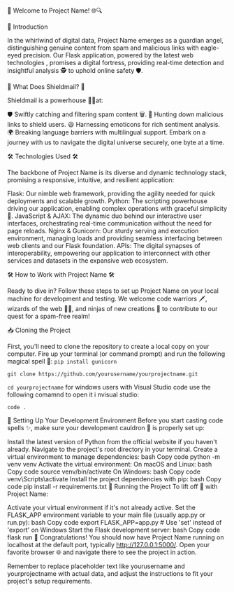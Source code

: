 🎉 Welcome to Project Name! 🌐🔍

📜 Introduction

In the whirlwind of digital data, Project Name emerges as a guardian angel, distinguishing genuine content from spam and malicious links with eagle-eyed precision. Our Flask application, powered by the latest web technologies , promises a digital fortress, providing real-time detection and insightful analysis 🕵 to uphold online safety 🛡️.

🚀 What Does Shieldmail? 🚀

Shieldmail is a powerhouse 🏋️‍♂at:

🛡️ Swiftly catching and filtering spam content 🗑.
🔗 Hunting down malicious links to shield users.
😃 Harnessing emoticons for rich sentiment analysis.
🌍 Breaking language barriers with multilingual support.
Embark on a journey with us to navigate the digital universe securely, one byte at a time.

🛠️ Technologies Used 🛠️

The backbone of Project Name is its diverse and dynamic technology stack, promising a responsive, intuitive, and resilient application:

Flask: Our nimble web framework, providing the agility needed for quick deployments and scalable growth.
Python: The scripting powerhouse driving our application, enabling complex operations with graceful simplicity 🎩.
JavaScript & AJAX: The dynamic duo behind our interactive user interfaces, orchestrating real-time communication without the need for page reloads.
Nginx & Gunicorn: Our sturdy serving and execution environment, managing loads and providing seamless interfacing between web clients and our Flask foundation.
APIs: The digital synapses of interoperability, empowering our application to interconnect with other services and datasets in the expansive web ecosystem.

🛠 How to Work with Project Name 🛠

Ready to dive in? Follow these steps to set up Project Name on your local machine for development and testing. We welcome code warriors 🗡️, wizards of the web 🧙‍♂️, and ninjas of new creations 🥷 to contribute to our quest for a spam-free realm!

📥 Cloning the Project

First, you'll need to clone the repository to create a local copy on your computer. Fire up your terminal (or command prompt) and run the following magical spell 🔮:
`pip install gunicorn`

`git clone https://github.com/yourusername/yourprojectname.git`

`cd yourprojectname`
for windows users with Visual Studio code use the following comamnd to open it i nvisual studio: 

`code .`


🌟 Setting Up Your Development Environment
Before you start casting code spells ✨, make sure your development cauldron 🧪 is properly set up:

Install the latest version of Python from the official website if you haven't already.
Navigate to the project's root directory in your terminal.
Create a virtual environment to manage dependencies:
bash
Copy code
python -m venv venv
Activate the virtual environment:
On macOS and Linux:
bash
Copy code
source venv/bin/activate
On Windows:
bash
Copy code
venv\Scripts\activate
Install the project dependencies with pip:
bash
Copy code
pip install -r requirements.txt
🚀 Running the Project
To lift off 🚁 with Project Name:

Activate your virtual environment if it's not already active.
Set the FLASK_APP environment variable to your main file (usually app.py or run.py):
bash
Copy code
export FLASK_APP=app.py # Use 'set' instead of 'export' on Windows
Start the Flask development server:
bash
Copy code
flask run
🎉 Congratulations! You should now have Project Name running on localhost at the default port, typically http://127.0.0.1:5000/. Open your favorite browser 🌐 and navigate there to see the project in action.

Remember to replace placeholder text like yourusername and yourprojectname with actual data, and adjust the instructions to fit your project's setup requirements.

